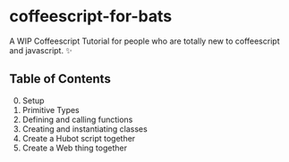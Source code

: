 coffeescript-for-bats
=====================
A WIP Coffeescript Tutorial for people who are totally new to coffeescript and javascript. :sparkles:

## Table of Contents
0. Setup
1. Primitive Types
2. Defining and calling functions
3. Creating and instantiating classes
4. Create a Hubot script together
5. Create a Web thing together

